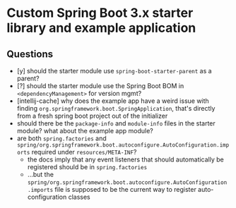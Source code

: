 # Custom Spring Boot 3.x starter library and example application

## Questions
- [y] should the starter module use `spring-boot-starter-parent` as a parent?
- [?] should the starter module use the Spring Boot BOM in `<dependencyManagement>` for version mgmt?
- [intellij-cache] why does the example app have a weird issue with finding `org.springframework.boot.SpringApplication`, that's directly from a fresh spring boot project out of the initializer
- should there be the `package-info` and `module-info` files in the starter module? what about the example app module?
- are both `spring.factories` and `spring/org.springframework.boot.autoconfigure.AutoConfiguration.imports` required under `resources/META-INF`?
  - the docs imply that any event listeners that should automatically be registered should be in `spring.factories`
  - ...but the `spring/org.springframework.boot.autoconfigure.AutoConfiguration.imports` file is supposed to be the current way to register auto-configuration classes
